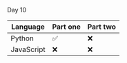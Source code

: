 Day 10

| Language   | Part one | Part two |
| ---------- | -------- | -------- |
| Python     | ✅       | ❌       |
| JavaScript | ❌       | ❌       |
